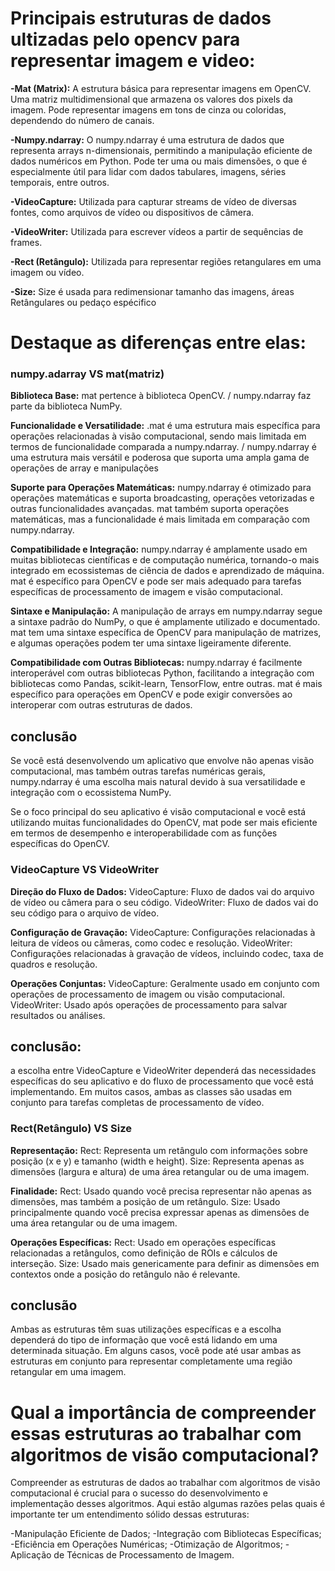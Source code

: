 # Principais estruturas de dados ultizadas pelo opencv para representar imagem e video:

**-Mat (Matrix):**
A estrutura básica para representar imagens em OpenCV.
Uma matriz multidimensional que armazena os valores dos pixels da imagem.
Pode representar imagens em tons de cinza ou coloridas, dependendo do número de canais.


**-Numpy.ndarray:**
O numpy.ndarray é uma estrutura de dados que representa arrays n-dimensionais, permitindo a manipulação eficiente de dados numéricos em Python.
Pode ter uma ou mais dimensões, o que é especialmente útil para lidar com dados tabulares, imagens, séries temporais, entre outros.


**-VideoCapture:**
Utilizada para capturar streams de vídeo de diversas fontes, como arquivos de vídeo
ou dispositivos de câmera.


**-VideoWriter:**
Utilizada para escrever vídeos a partir de sequências de frames.


**-Rect (Retângulo):**
Utilizada para representar regiões retangulares em uma imagem ou vídeo.

**-Size:**
Size é usada para redimensionar tamanho das imagens, áreas Retângulares ou pedaço espécifico 


# Destaque as diferenças entre elas:

### numpy.adarray VS mat(matriz)

**Biblioteca Base:**
mat pertence à biblioteca OpenCV. / numpy.ndarray faz parte da biblioteca NumPy.

**Funcionalidade e Versatilidade:**
.mat é uma estrutura mais específica para operações relacionadas à visão computacional, sendo mais limitada em termos de funcionalidade comparada a numpy.ndarray. / numpy.ndarray é uma estrutura mais versátil e poderosa que suporta uma ampla gama de operações
de array e    manipulações

**Suporte para Operações Matemáticas:**
numpy.ndarray é otimizado para operações matemáticas e suporta broadcasting, operações vetorizadas e outras funcionalidades avançadas.
mat também suporta operações matemáticas, mas a funcionalidade é mais limitada em comparação com numpy.ndarray.

**Compatibilidade e Integração:**
numpy.ndarray é amplamente usado em muitas bibliotecas científicas e de computação numérica, tornando-o mais integrado em ecossistemas de ciência de dados e aprendizado de máquina.
mat é específico para OpenCV e pode ser mais adequado para tarefas específicas de processamento de imagem e visão computacional.

**Sintaxe e Manipulação:**
A manipulação de arrays em numpy.ndarray segue a sintaxe padrão do NumPy, o que é amplamente utilizado e documentado.
mat tem uma sintaxe específica de OpenCV para manipulação de matrizes, e algumas operações podem ter uma sintaxe ligeiramente diferente.

**Compatibilidade com Outras Bibliotecas:**
numpy.ndarray é facilmente interoperável com outras bibliotecas Python, facilitando a integração com bibliotecas como Pandas, scikit-learn, TensorFlow, entre outras.
mat é mais específico para operações em OpenCV e pode exigir conversões ao interoperar com outras estruturas de dados.

## conclusão
Se você está desenvolvendo um aplicativo que envolve não apenas visão computacional, mas também outras tarefas numéricas gerais, numpy.ndarray é uma escolha mais natural devido à sua versatilidade e integração com o ecossistema NumPy.

Se o foco principal do seu aplicativo é visão computacional e você está utilizando muitas funcionalidades do OpenCV, mat pode ser mais eficiente em termos de desempenho e interoperabilidade com as funções específicas do OpenCV.

### VideoCapture VS VideoWriter

**Direção do Fluxo de Dados:**
VideoCapture: Fluxo de dados vai do arquivo de vídeo ou câmera para o seu código.
VideoWriter: Fluxo de dados vai do seu código para o arquivo de vídeo.

**Configuração de Gravação:**
VideoCapture: Configurações relacionadas à leitura de vídeos ou câmeras, como codec e resolução.
VideoWriter: Configurações relacionadas à gravação de vídeos, incluindo codec, taxa de quadros e resolução.

 **Operações Conjuntas:**
VideoCapture: Geralmente usado em conjunto com operações de processamento de imagem ou visão computacional.
VideoWriter: Usado após operações de processamento para salvar resultados ou análises.

## conclusão: 
a escolha entre VideoCapture e VideoWriter dependerá das necessidades específicas do seu aplicativo e do fluxo de processamento que você está implementando. Em muitos casos, ambas as classes são usadas em conjunto para tarefas completas de processamento de vídeo.

### Rect(Retângulo) VS Size

**Representação:**
Rect: Representa um retângulo com informações sobre posição (x e y) e tamanho (width e height).
Size: Representa apenas as dimensões (largura e altura) de uma área retangular ou de uma imagem.

**Finalidade:**
Rect: Usado quando você precisa representar não apenas as dimensões, mas também a posição de um retângulo.
Size: Usado principalmente quando você precisa expressar apenas as dimensões de uma área retangular ou de uma imagem.

**Operações Específicas:**
Rect: Usado em operações específicas relacionadas a retângulos, como definição de ROIs e cálculos de interseção.
Size: Usado mais genericamente para definir as dimensões em contextos onde a posição do retângulo não é relevante.

## conclusão
Ambas as estruturas têm suas utilizações específicas e a escolha dependerá do tipo de informação que você está lidando em uma determinada situação. Em alguns casos, você pode até usar ambas as estruturas em conjunto para representar completamente uma região retangular em uma imagem.


# Qual a importância de compreender essas estruturas ao trabalhar com algoritmos de visão computacional?

Compreender as estruturas de dados ao trabalhar com algoritmos de visão computacional é crucial para o sucesso do desenvolvimento e implementação desses algoritmos. Aqui estão algumas razões pelas quais é importante ter um entendimento sólido dessas estruturas:

-Manipulação Eficiente de Dados;
-Integração com Bibliotecas Específicas;
-Eficiência em Operações Numéricas;
-Otimização de Algoritmos;
-Aplicação de Técnicas de Processamento de Imagem.